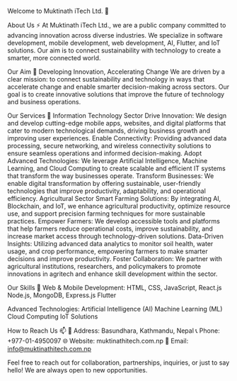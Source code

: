 Welcome to Muktinath iTech Ltd. 👋

About Us ⚡
At Muktinath iTech Ltd., we are a public company committed to advancing innovation across diverse industries. We specialize in software development, mobile development, web development, AI, Flutter, and IoT solutions. Our aim is to connect sustainability with technology to create a smarter, more connected world.

Our Aim 🌱
Developing Innovation, Accelerating Change
We are driven by a clear mission: to connect sustainability and technology in ways that accelerate change and enable smarter decision-making across sectors. Our goal is to create innovative solutions that improve the future of technology and business operations.

Our Services 🚀
Information Technology Sector
Drive Innovation: We design and develop cutting-edge mobile apps, websites, and digital platforms that cater to modern technological demands, driving business growth and improving user experiences.
Enable Connectivity: Providing advanced data processing, secure networking, and wireless connectivity solutions to ensure seamless operations and informed decision-making.
Adopt Advanced Technologies: We leverage Artificial Intelligence, Machine Learning, and Cloud Computing to create scalable and efficient IT systems that transform the way businesses operate.
Transform Businesses: We enable digital transformation by offering sustainable, user-friendly technologies that improve productivity, adaptability, and operational efficiency.
Agricultural Sector
Smart Farming Solutions: By integrating AI, Blockchain, and IoT, we enhance agricultural productivity, optimize resource use, and support precision farming techniques for more sustainable practices.
Empower Farmers: We develop accessible tools and platforms that help farmers reduce operational costs, improve sustainability, and increase market access through technology-driven solutions.
Data-Driven Insights: Utilizing advanced data analytics to monitor soil health, water usage, and crop performance, empowering farmers to make smarter decisions and improve productivity.
Foster Collaboration: We partner with agricultural institutions, researchers, and policymakers to promote innovations in agritech and enhance skill development within the sector.

Our Skills 🌱
Web & Mobile Development:
HTML, CSS, JavaScript, React.js
Node.js, MongoDB, Express.js
Flutter

Advanced Technologies:
Artificial Intelligence (AI)
Machine Learning (ML)
Cloud Computing
IoT Solutions

How to Reach Us 📫
🏢 Address: Basundhara, Kathmandu, Nepal
📞 Phone: +977-01-4950097
🌐 Website: muktinathitech.com.np
📩 Email: info@muktinathitech.com.np

Feel free to reach out for collaboration, partnerships, inquiries, or just to say hello! We are always open to new opportunities.
